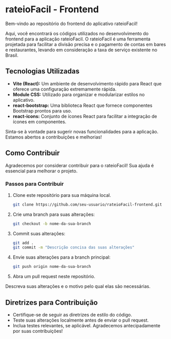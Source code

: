 # rateioFacil - Frontend

Bem-vindo ao repositório do frontend do aplicativo rateioFacil!

Aqui, você encontrará os códigos utilizados no desenvolvimento do frontend para a aplicação rateioFacil. O rateioFacil é uma ferramenta projetada para facilitar a divisão precisa e o pagamento de contas em bares e restaurantes, levando em consideração a taxa de serviço existente no Brasil.

## Tecnologias Utilizadas

- **Vite (React):** Um ambiente de desenvolvimento rápido para React que oferece uma configuração extremamente rápida.
- **Module CSS:** Utilizado para organizar e modularizar estilos no aplicativo.
- **react-bootstrap:** Uma biblioteca React que fornece componentes Bootstrap prontos para uso.
- **react-icons:** Conjunto de ícones React para facilitar a integração de ícones em componentes.

Sinta-se à vontade para sugerir novas funcionalidades para a aplicação. Estamos abertos a contribuições e melhorias!

## Como Contribuir

Agradecemos por considerar contribuir para o rateioFacil! Sua ajuda é essencial para melhorar o projeto.

### Passos para Contribuir

1. Clone este repositório para sua máquina local.
   ```bash
   git clone https://github.com/seu-usuario/rateioFacil-frontend.git
2. Crie uma branch para suas alterações:
   ```bash
   git checkout -b nome-da-sua-branch
3. Commit suas alterações:
   ```bash
   git add .
   git commit -m "Descrição concisa das suas alterações"
4. Envie suas alterações para a branch principal:
   ```bash
   git push origin nome-da-sua-branch
5. Abra um pull request neste repositório.

Descreva suas alterações e o motivo pelo qual elas são necessárias.


## Diretrizes para Contribuição

* Certifique-se de seguir as diretrizes de estilo do código.
* Teste suas alterações localmente antes de enviar o pull request.
* Inclua testes relevantes, se aplicável.
Agradecemos antecipadamente por suas contribuições!


